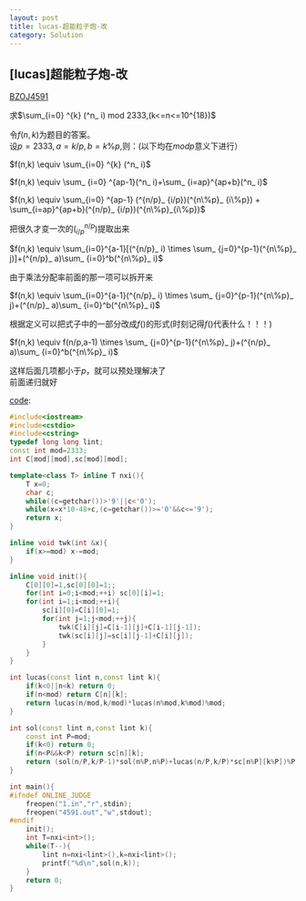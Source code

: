 ```yaml
---
layout: post
title: lucas-超能粒子炮-改
category: Solution
---
```



## [lucas]超能粒子炮-改
[BZOJ4591](https://www.lydsy.com/JudgeOnline/problem.php?id=4591)

求$\sum_{i=0} ^{k} (^n_ i) mod 2333,(k<=n<=10^{18})$

令$f(n,k)$为题目的答案。  
设$p=2333,a=k/p,b=k\%p$,则：(以下均在$mod p$意义下进行）  

$f(n,k) \equiv \sum_{i=0} ^{k} (^n_ i)$  

$f(n,k) \equiv \sum_ {i=0} ^{ap-1}(^n_ i)+\sum_ {i=ap}^{ap+b}(^n_ i)$  

$f(n,k) \equiv \sum_{i=0} ^{ap-1} (^{n/p}_ {i/p})(^{n\%p}_ {i\%p}) +  \sum_{i=ap}^{ap+b}(^{n/p}_ {i/p})(^{n\%p}_{i\%p})$  

把很久才变一次的$(^{n/p}_ {i/p})$提取出来  

$f(n,k) \equiv \sum_{i=0}^{a-1}[(^{n/p}_ i) \times \sum_ {j=0}^{p-1}(^{n\%p}_ j)]+(^{n/p}_ a)\sum_ {i=0}^b(^{n\%p}_ i)$  

由于乘法分配率前面的那一项可以拆开来  

$f(n,k) \equiv \sum_{i=0}^{a-1}(^{n/p}_ i) \times \sum_ {j=0}^{p-1}(^{n\%p}_ j)+(^{n/p}_ a)\sum_ {i=0}^b(^{n\%p}_ i)$

根据定义可以把式子中的一部分改成$f()$的形式(时刻记得$f()$代表什么！！！)  

$f(n,k) \equiv f(n/p,a-1) \times \sum_ {j=0}^{p-1}(^{n\%p}_ j)+(^{n/p}_ a)\sum_ {i=0}^b(^{n\%p}_ i)$

这样后面几项都小于$p$，就可以预处理解决了  
前面递归就好  

[code](https://github.com/syniox/Online_Judge_solutions/blob/master/BZOJ/4591.cpp):
```c++
#include<iostream>
#include<cstdio>
#include<cstring>
typedef long long lint;
const int mod=2333;
int C[mod][mod],sc[mod][mod];

template<class T> inline T nxi(){
	T x=0;
	char c;
	while((c=getchar())>'9'||c<'0');
	while(x=x*10-48+c,(c=getchar())>='0'&&c<='9');
	return x;
}

inline void twk(int &x){
	if(x>=mod) x-=mod;
}

inline void init(){
	C[0][0]=1,sc[0][0]=1;;
	for(int i=0;i<mod;++i) sc[0][i]=1;
	for(int i=1;i<mod;++i){
		sc[i][0]=C[i][0]=1;
		for(int j=1;j<mod;++j){
			twk(C[i][j]=C[i-1][j]+C[i-1][j-1]);
			twk(sc[i][j]=sc[i][j-1]+C[i][j]);
		}
	}
}

int lucas(const lint n,const lint k){
	if(k<0||n<k) return 0;
	if(n<mod) return C[n][k];
	return lucas(n/mod,k/mod)*lucas(n%mod,k%mod)%mod;
}

int sol(const lint n,const lint k){
	const int P=mod;
	if(k<0) return 0;
	if(n<P&&k<P) return sc[n][k];
	return (sol(n/P,k/P-1)*sol(n%P,n%P)+lucas(n/P,k/P)*sc[n%P][k%P])%P;
}

int main(){
#ifndef ONLINE_JUDGE
	freopen("1.in","r",stdin);
	freopen("4591.out","w",stdout);
#endif
	init();
	int T=nxi<int>();
	while(T--){
		lint n=nxi<lint>(),k=nxi<lint>();
		printf("%d\n",sol(n,k));
	}
	return 0;
}
```


